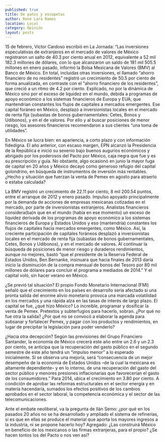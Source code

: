 ```yaml
---
published: true
title: De patos y escopetas
author: René Lara Ramos
location: Local
category: Opinión
layout: posts
---
```


15 de febrero, Víctor Cardoso escribió en La Jornada: “Las inversiones especulativas de extranjeros en el mercado de valores de México registraron un salto de 40.3 por ciento anual en 2012, equivalente a 52 mil 182.3 millones de dólares, con lo que alcanzaron un saldo de 181 mil 505.5 millones en enero pasado, informó la Bolsa Mexicana de Valores (BMV) al Banco de México. En total, incluidas otras inversiones, el llamado “ahorro financiero de no residentes” registró un crecimiento de 50.5 por ciento de forma anualizada, en contraste con el “ahorro financiero de los residentes”, que creció a un ritmo de 4.2 por ciento.  Explicado, no por la dinámica de México sino por el exceso de liquidez en el mundo, debida a programas de apoyo económico a los sistemas financieros de Europa y EUA; que mantendrían constantes los flujos de capitales a mercados emergentes. Ese capital foráneo en México, desplazó a inversionistas locales en el mercado de renta fija (subastas de bonos gubernamentales: Cetes, Bonos y Udibonos), y en el de valores. Por ello y al buscar posiciones de menor riesgo, los asesores financieros recomendaron a sus clientes “una toma de utilidades”. 

En México se lucra bien: en apariencia, a corto plazo y con información fidedigna. El año anterior, con escaso margen, EPN alcanzó la Presidencia de la República e inició su sexenio bajo buenos augurios económicos y abrigado por los poderosos del Pacto por México, caja negra que fue y es su prescripción y guía. No obstante, algo ocasionó en junio la mayor fuga de capital en 20 años y México decayó como generoso refugio del capital golondrino, en búsqueda de instrumentos de inversión más rentables. ¿Hecho y situación que fuerzan la venta de Pemex en agosto para atraerlo o estaba calculada?

La BMV registró un crecimiento de 22.11 por ciento, 8 mil 200.54 puntos, entre el arranque de 2012 y enero pasado. Impulso apoyado principalmente por la demanda de acciones de empresas mexicanas cotizadas en el mercado, por parte de inversionistas extranjeros. Analistas financieros considera(ba)n que en el mundo (había en ese momento) un exceso de liquidez derivada de los programas de apoyo económico a los sistemas financieros de Europa y Estados Unidos y eso (mantendría) constantes los flujos de capitales hacia mercados emergentes, como México. Así, la creciente participación de capitales foráneos desplazó a inversionistas locales en el mercado de renta fija (subastas de bonos gubernamentales, Cetes, Bonos y Udibonos), y en el mercado de valores. Al continuar la búsqueda de posiciones de menor riesgo y duraderos rendimientos, aunque no mejores, bastó “que el presidente de la Reserva Federal de Estados Unidos, Ben Bernanke, insinuara que hacia finales de 2013 daría inicio la disminución de la compra mensual de bonos del Tesoro por 80 mil millones de dólares para concluir el programa a mediados de 2014.” Y el capital voló, sin hacer verano en México.

¿Se previó tal situación? El propio Fondo Monetario Internacional (FMI) señaló que el crecimiento en los países en desarrollo sería afectado si una pronta salida del enorme alivio monetario provoca una marcada volatilidad en los mercados y una rápida alza en las tasas de interés de largo plazo. El capital se fue, ¿qué hizo México? Lo increíble, programar y dosificar la venta de Pemex. Pretextos y subterfugios para hacerlo, sobran. ¿Por qué no fue otra la salida? ¿Por qué no se convocó a elaborar la agenda para subsanar y fortalecer Pemex, y pagar con los productos y rendimientos, en lugar de precipitar la legislación para poder venderlo? 

¿Hacia otra decepción? Según las previsiones del Grupo Financiero Santander, la economía de México crecerá este año entre un 2.6 y un 2.3 por ciento, se anticipa que la recuperación del gasto público en el segundo semestre de este año tendrá un “impulso menor” a lo esperado inicialmente. Si se observa una mejoría, será “consecuencia de un mejor desempeño de la economía de Estados Unidos –de la cual la mexicana es altamente dependiente– y en lo interno, de una recuperación del gasto del sector público y menores presiones inflacionarias que favorecerían el gasto de los consumidores.” Para 2014, ubica el crecimiento en 3.80 por ciento. A condición de aprobar las reformas estructurales en el sector energía y en materia hacendaria, sumados los efectos positivos de los cambios aprobados en el sector laboral, la competencia económica y el sector de las telecomunicaciones. 

Ante el embate neoliberal, va la pregunta de Ilán Semo: ¿por qué en los pasados 20 años no se ha desarrollado y ampliado el sistema de refinerías, si es que en ellas se produce el material que aporta los mayores ingresos a la industria, ni se propone hacerlo hoy? Agregado: ¿Las construirá México en beneficio de los mexicanos o las firmas extranjeras, para el propio? ¿Se hacen tontos los del Pacto o nos ven así? 
